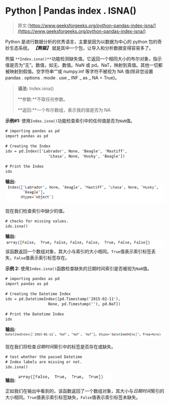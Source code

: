 # Python | Pandas index . ISNA()

> 原文:[https://www.geeksforgeeks.org/python-pandas-index-isna/](https://www.geeksforgeeks.org/python-pandas-index-isna/)

Python 是进行数据分析的优秀语言，主要是因为以数据为中心的 python 包的奇妙生态系统。 ***【熊猫】*** 就是其中一个包，让导入和分析数据变得容易多了。

熊猫 `**Index.isna()**`功能检测缺失值。它返回一个相同大小的布尔对象，指示值是否为“无”。数值，如无、数值。NaN 或 pd。NaT，映射到真值。其他一切都被映射到假值。空字符串“”或 numpy.inf 等字符不被视为 NA 值(除非您设置 pandas . options . mode . use _ INF _ as _ NA = True)。

> **语法:** Index.isna()
> 
> **参数:**不取任何参数。
> 
> **返回:**一个布尔数组，表示我的值是否为 NA

**示例#1:** 使用`Index.isna()`功能检查索引中的任何值是否为`NaN`值。

```
# importing pandas as pd
import pandas as pd

# Creating the Index
idx = pd.Index(['Labrador', None, 'Beagle', 'Mastiff', 
                   'Lhasa', None, 'Husky', 'Beagle'])

# Print the Index
idx
```

**输出:**
![](img/417efa48b93049a6a07a66e03064c56a.png)

现在我们检查索引中缺少的值。

```
# checks for missing values.
idx.isna()
```

**输出:**
![](img/e884ce9ccccbaca58587d1162885f7ae.png)
该函数返回一个数组对象，其大小与索引的大小相同。`True`值表示索引标签丢失，`False`值表示索引标签存在。

**示例 2:** 使用`Index.isna()`函数检查缺失的日期时间索引是否被视为`NaN`值。

```
# importing pandas as pd
import pandas as pd

# Creating the Datetime Index
idx = pd.DatetimeIndex([pd.Timestamp('2015-02-11'), 
                   None, pd.Timestamp(''), pd.NaT])

# Print the Datetime Index
idx
```

**输出:**
![](img/a89d26a278de4b85f55465573fb65e55.png)

现在我们将检查*日期时间*索引中的标签是否存在或缺失。

```
# test whether the passed Datetime 
# Index labels are missing or not.
idx.isna()
```

**输出:**
![](img/4e95644dfa797f01e4b78600cac85221.png)

正如我们在输出中看到的，该函数返回了一个数组对象，其大小与*日期时间*索引的大小相同。`True`值表示索引标签缺失，`False`值表示索引标签未缺失。